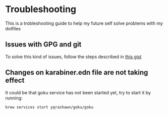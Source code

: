 # Troubleshooting

This is a trobleshooting guide to help my future self solve problems with my dotfiles

## Issues with GPG and git

To solve this kind of issues, follow the steps described in [this gist](https://gist.github.com/troyfontaine/18c9146295168ee9ca2b30c00bd1b41e)

## Changes on karabiner.edn file are not taking effect

It could be that goku service has not been started yet, try to start it by running:

```
brew services start yqrashawn/goku/goku
```